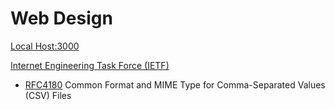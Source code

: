 # Web Design

[Local Host:3000](http://localhost:3000) 

[Internet Engineering Task Force (IETF)](http://www.ietf.org/)
- [RFC4180](http://www.ietf.org/rfc/rfc4180.txt) Common Format and MIME Type for Comma-Separated Values (CSV) Files


